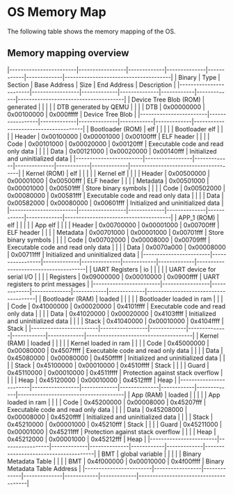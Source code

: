 # OS Memory Map

The following table shows the memory mapping of the OS.

## Memory mapping overview

|------------------------|-----------------|-------------|--------------|------------|-------------|--------------------------------------|
| Binary                 | Type            | Section     | Base Address | Size       | End Address | Description                          |
|------------------------|-----------------|-------------|--------------|------------|-------------|--------------------------------------|
| Device Tree Blob (ROM) | generated       |             |              |            |             | DTB generated by QEMU                |
|                        |                 | DTB         | 0x00000000   | 0x00100000 | 0x000fffff  |   Device Tree Blob                   |
|------------------------|-----------------|-------------|--------------|------------|-------------|--------------------------------------|
| Bootloader (ROM)       | elf             |             |              |            |             | Bootloader elf                       |
|                        |                 | Header      | 0x00100000   | 0x00001000 | 0x00100fff  |   ELF header                         |
|                        |                 | Code        | 0x00101000   | 0x00020000 | 0x00120fff  |   Executable code and read only data |
|                        |                 | Data        | 0x00121000   | 0x00020000 | 0x00140fff  |   Initialized and uninitialized data |
|------------------------|-----------------|-------------|--------------|------------|-------------|--------------------------------------|
| Kernel (ROM)           | elf             |             |              |            |             | Kernel elf                           |
|                        |                 | Header      | 0x00500000   | 0x00001000 | 0x00500fff  |   ELF header                         |
|                        |                 | Metadata    | 0x00501000   | 0x00001000 | 0x00501fff  |   Store binary symbols               |
|                        |                 | Code        | 0x00502000   | 0x00080000 | 0x00581fff  |   Executable code and read only data |
|                        |                 | Data        | 0x00582000   | 0x00080000 | 0x00601fff  |   Initialized and uninitialized data |
|------------------------|-----------------|-------------|--------------|------------|-------------|--------------------------------------|
| APP_1 (ROM)            | elf             |             |              |            |             | App elf                              |
|                        |                 | Header      | 0x00700000   | 0x00001000 | 0x00700fff  |   ELF header                         |
|                        |                 | Metadata    | 0x00701000   | 0x00001000 | 0x00701fff  |   Store binary symbols               |
|                        |                 | Code        | 0x00702000   | 0x00008000 | 0x00709fff  |   Executable code and read only data |
|                        |                 | Data        | 0x0070a000   | 0x00008000 | 0x00711fff  |   Initialized and uninitialized data |
|------------------------|-----------------|-------------|--------------|------------|-------------|--------------------------------------|
| UART Registers         | io              |             |              |            |             | UART device for serial I/O           |
|                        |                 | Registers   | 0x09000000   | 0x00010000 | 0x0900ffff  |   UART registers to print messages   |
|------------------------|-----------------|-------------|--------------|------------|-------------|--------------------------------------|
| Bootloader (RAM)       | loaded          |             |              |            |             | Bootloader loaded in ram             |
|                        |                 | Code        | 0x41000000   | 0x00020000 | 0x4101ffff  |   Executable code and read only data |
|                        |                 | Data        | 0x41020000   | 0x00020000 | 0x4103ffff  |   Initialized and uninitialized data |
|                        |                 | Stack       | 0x41040000   | 0x00010000 | 0x4104ffff  |   Stack                              |
|------------------------|-----------------|-------------|--------------|------------|-------------|--------------------------------------|
| Kernel (RAM)           | loaded          |             |              |            |             | Kernel loaded in ram                 |
|                        |                 | Code        | 0x45000000   | 0x00080000 | 0x4507ffff  |   Executable code and read only data |
|                        |                 | Data        | 0x45080000   | 0x00080000 | 0x450fffff  |   Initialized and uninitialized data |
|                        |                 | Stack       | 0x45100000   | 0x00010000 | 0x4510ffff  |   Stack                              |
|                        |                 | Guard       | 0x45110000   | 0x00010000 | 0x4511ffff  |   Protection against stack overflow  |
|                        |                 | Heap        | 0x45120000   | 0x00010000 | 0x4512ffff  |   Heap                               |
|------------------------|-----------------|-------------|--------------|------------|-------------|--------------------------------------|
| App (RAM)              | loaded          |             |              |            |             | App loaded in ram                    |
|                        |                 | Code        | 0x45200000   | 0x00008000 | 0x45207fff  |   Executable code and read only data |
|                        |                 | Data        | 0x45208000   | 0x00008000 | 0x4520ffff  |   Initialized and uninitialized data |
|                        |                 | Stack       | 0x45210000   | 0x00001000 | 0x45210fff  |   Stack                              |
|                        |                 | Guard       | 0x45211000   | 0x00001000 | 0x45211fff  |   Protection against stack overflow  |
|                        |                 | Heap        | 0x45212000   | 0x00001000 | 0x45212fff  |   Heap                               |
|------------------------|-----------------|-------------|--------------|------------|-------------|--------------------------------------|
| BMT                    | global variable |             |              |            |             | Binary Metadata Table                |
|                        |                 | BMT         | 0x4f000000   | 0x00010000 | 0x4f00ffff  |   Binary Metadata Table Address      |
|------------------------|-----------------|-------------|--------------|------------|-------------|--------------------------------------|
